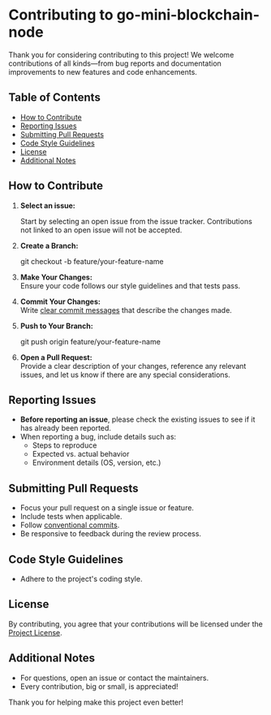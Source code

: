 # Contributing to go-mini-blockchain-node

Thank you for considering contributing to this project! We welcome contributions of all kinds—from bug reports and documentation improvements to new features and code enhancements.

## Table of Contents
- [How to Contribute](#how-to-contribute)
- [Reporting Issues](#reporting-issues)
- [Submitting Pull Requests](#submitting-pull-requests)
- [Code Style Guidelines](#code-style-guidelines)
- [License](#license)
- [Additional Notes](#additional-notes)

## How to Contribute

1. **Select an issue:** 

    Start by selecting an open issue from the issue tracker. Contributions not linked to an open issue will not be accepted.

2. **Create a Branch:**

    git checkout -b feature/your-feature-name

3. **Make Your Changes:**  
   Ensure your code follows our style guidelines and that tests pass.

4. **Commit Your Changes:**  
   Write [clear commit messages](https://www.conventionalcommits.org/en/v1.0.0/) that describe the changes made.

5. **Push to Your Branch:**

    git push origin feature/your-feature-name

7. **Open a Pull Request:**  
   Provide a clear description of your changes, reference any relevant issues, and let us know if there are any special considerations.

## Reporting Issues

- **Before reporting an issue**, please check the existing issues to see if it has already been reported.
- When reporting a bug, include details such as:
  - Steps to reproduce
  - Expected vs. actual behavior
  - Environment details (OS, version, etc.)

## Submitting Pull Requests

- Focus your pull request on a single issue or feature.
- Include tests when applicable.
- Follow [conventional commits](https://www.conventionalcommits.org/en/v1.0.0/).
- Be responsive to feedback during the review process.

## Code Style Guidelines

- Adhere to the project's coding style.

## License

By contributing, you agree that your contributions will be licensed under the [Project License](./LICENSE).

## Additional Notes

- For questions, open an issue or contact the maintainers.
- Every contribution, big or small, is appreciated!

Thank you for helping make this project even better!

